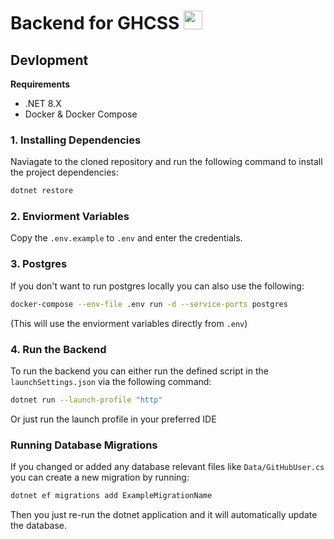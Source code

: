 ﻿# Backend for GHCSS <img height="30px" src="https://github.com/gh-css/backend/assets/46683337/4fde7337-d002-4140-9183-17f33e023b56" />

## Devlopment
**Requirements**
- .NET 8.X
- Docker & Docker Compose

### 1. Installing Dependencies
Naviagate to the cloned repository and run the following command to install the project dependencies:
```bash
dotnet restore
```

### 2. Enviorment Variables
Copy the `.env.example` to `.env` and enter the credentials.

### 3. Postgres
If you don't want to run postgres locally you can also use the following:
```bash
docker-compose --env-file .env run -d --service-ports postgres
```
(This will use the enviorment variables directly from `.env`)

### 4. Run the Backend
To run the backend you can either run the defined script in the `launchSettings.json` via the following command:
```bash
dotnet run --launch-profile "http"
```
Or just run the launch profile in your preferred IDE

### Running Database Migrations
If you changed or added any database relevant files like `Data/GitHubUser.cs` you can create a new migration by running:
```bash
dotnet ef migrations add ExampleMigrationName
```
Then you just re-run the dotnet application and it will automatically update the database.
